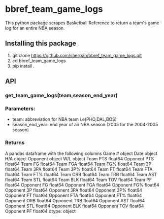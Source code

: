 # bbref_team_game_logs
This python package scrapes Basketball Reference to return a team's game log for an entire NBA season. 

## Installing this package 
1. git clone https://github.com/sherpan/bbref_team_game_logs.git
2. cd bbref_team_game_logs
3. pip install . 

## API
  ### get_team_game_logs(team,season_end_year)
   ### Parameters:
   * team: abbreviation for NBA team i.e(PHO,DAL,BOS)
   * season_end_year: end year of an NBA season (2005 for the 2004-2005 season)
   ### Returns
   A pandas dataframe with the following columns 
   Game #           object
Date             object
H/A              object
Opponent         object
W/L              object
Team PTS        float64
Opponent PTS    float64
Team FG         float64
Team FGA        float64
Team FG%        float64
Team 3P         float64
Team 3PA        float64
Team 3P%        float64
Team FT         float64
Team FTA        float64
Team FT%        float64
Team ORB        float64
Team TRB        float64
Team AST        float64
Team STL        float64
Team BLK        float64
Team TOV        float64
Team PF         float64
Opponent FG     float64
Opponent FGA    float64
Opponent FG%    float64
Opponent 3P     float64
Opponent 3PA    float64
Opponent 3P%    float64
Opponent FT     float64
Opponent FTA    float64
Opponent FT%    float64
Opponent ORB    float64
Opponent TRB    float64
Opponent AST    float64
Opponent STL    float64
Opponent BLK    float64
Opponent TOV    float64
Opponent PF     float64
dtype: object
